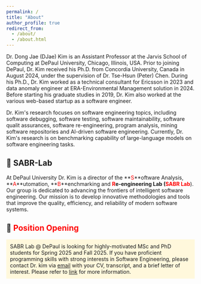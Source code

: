 ```yaml
---
permalink: /
title: "About"
author_profile: true
redirect_from: 
  - /about/
  - /about.html
---
```


Dr. Dong Jae (DJae) Kim is an Assistant Professor at the Jarvis School of Computing at DePaul University, Chicago, Illinois, USA. Prior to joining DePaul, Dr. Kim received his Ph.D. from Concordia University, Canada in August 2024, under the supervision of Dr. Tse-Hsun (Peter) Chen. During his Ph.D., Dr. Kim worked as a technical consultant for Ericsson in 2023 and data anomaly engineer at ERA-Environmental Management solution in 2024. Before starting his graduate studies in 2019, Dr. Kim also worked at the various web-based startup as a software engineer.

Dr. Kim's research focuses on software engineering topics, including software debugging, software testing, software maintainability, software qualit assurances, software re-engineering, program analysis, mining software repositories and AI-driven software engineering. Currently, Dr. Kim's research is on benchmarking capability of large-language models on software engineering tasks. 

## :rocket:  SABR-Lab ##
At DePaul University Dr. Kim is a director of the **<font color='red'>S</font>**oftware Analysis, **<font color='red'>A</font>**utomation, **<font color='red'>B</font>**enchmarking and **<font color='red'>R</font>**e-engineering Lab (**<font color='red'>SABR Lab</font>**). Our group is dedicated to advancing the frontiers of intelligent software engineering. Our mission is to develop innovative methodologies and tools that improve the quality, efficiency, and reliability of modern software systems.

## :star2: <font color='red'> Position Opening </font> ##
 <div style="background-color:cornsilk; padding: 10px;"> 
SABR Lab @ DePaul is looking for highly-motivated MSc and PhD students for Spring 2025 and Fall 2025. If you have proficient programming skills with strong interests in Software Engineering, please contact Dr. kim via <a href="mailto:dkim121@depaul.edu">email</a> with your CV, transcript, and a brief letter of interest. Please refer to
<a href="https://professordjkim.github.io//opening/">link</a> for more information.
   </div>





